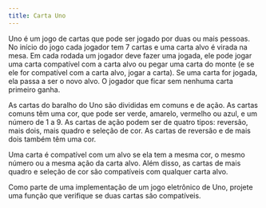 ```yaml
---
title: Carta Uno
---
```


Uno é um jogo de cartas que pode ser jogado por duas ou mais pessoas.
No início do jogo cada jogador tem 7 cartas e uma carta alvo é virada na mesa.
Em cada rodada um jogador deve fazer uma jogada, ele pode jogar uma carta compatível com a carta alvo ou pegar uma carta do monte (e se ele for compatível com a carta alvo, jogar a carta).
Se uma carta for jogada, ela passa a ser o novo alvo.
O jogador que ficar sem nenhuma carta primeiro ganha.

As cartas do baralho do Uno são divididas em comuns e de ação.
As cartas comuns têm uma cor, que pode ser verde, amarelo, vermelho ou azul, e um número de 1 a 9.
As cartas de ação podem ser de quatro tipos: reversão, mais dois, mais quadro e seleção de cor.
As cartas de reversão e de mais dois também têm uma cor.

Uma carta é compatível com um alvo se ela tem a mesma cor, o mesmo número ou a mesma ação da carta alvo.
Além disso, as cartas de mais quadro e seleção de cor são compatíveis com qualquer carta alvo.

Como parte de uma implementação de um jogo eletrônico de Uno, projete uma função que verifique se duas cartas são compatíveis.
